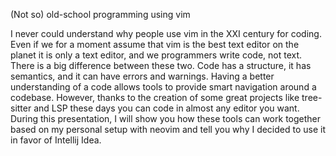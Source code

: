 (Not so) old-school programming using vim

I never could understand why people use vim in the XXI century for coding. Even if we for a moment assume 
that vim is the best text editor on the planet it is only a text editor, and we programmers write code, not text. 
There is a big difference between these two. Code has a structure, it has semantics, and it can have errors and warnings.
Having a better understanding of a code allows tools to provide smart navigation around a codebase.
However, thanks to the creation of some great projects like tree-sitter and LSP these days you can code in almost any editor you want.
During this presentation, I will show you how these tools can work together based on my personal setup with neovim and tell you
why I decided to use it in favor of Intellij Idea.
